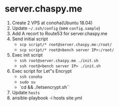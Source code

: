 # server.chaspy.me

1. Create 2 VPS at conoha(Ubuntu 18.04)
2. Update `~/.ssh/config` (see `config.sample`)
3. Add A recort to Route53 for server.chaspy.me
4. Send initial script
    - `scp script/* root@server.chaspy.me:/root/`
    - `scp script/* root@<bench server IP>:/root/`
5. Exec init script
    - `ssh root@server.chaspy.me ./init.sh`
    - `ssh root@<bench server IP> ./init.sh`
6. Exec script for Let"s Encrypt
    - `ssh conoha`
    - `sudo su`
    - `cd && ./letsencrypt.sh``
7. Update `hosts`
8. ansible-playbook -i hosts site.yml


